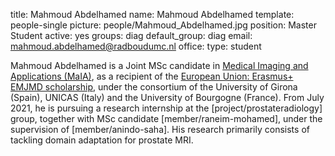 title: Mahmoud Abdelhamed
name: Mahmoud Abdelhamed
template: people-single
picture: people/Mahmoud_Abdelhamed.jpg
position: Master Student
active: yes
groups: diag
default_group: diag
email: mahmoud.abdelhamed@radboudumc.nl
office: 
type: student

Mahmoud Abdelhamed is a Joint MSc candidate in [Medical Imaging and Applications (MaIA)](http://maiamaster.udg.edu/), as a recipient of the [European Union: Erasmus+ EMJMD scholarship](https://ec.europa.eu/programmes/erasmus-plus/opportunities/individuals/students/erasmus-mundus-joint-master-degrees_en), under the consortium of the University of Girona (Spain), UNICAS (Italy) and the University of Bourgogne (France). From July 2021, he is pursuing a research internship at the [project/prostateradiology] group, together with MSc candidate [member/raneim-mohamed], under the supervision of [member/anindo-saha]. His research primarily consists of tackling domain adaptation for prostate MRI.

